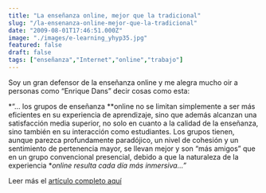 ```yaml
---
title: "La enseñanza online, mejor que la tradicional"
slug: "/la-ensenanza-online-mejor-que-la-tradicional"
date: "2009-08-01T17:46:51.000Z"
image: "./images/e-learning_yhyp35.jpg"
featured: false
draft: false
tags: ["enseñanza","Internet","online","trabajo"]
---
```



Soy un gran defensor de la enseñanza online y me alegra mucho oir a personas como “Enrique Dans” decir cosas como esta:

*“… los grupos de enseñanza **online no se limitan simplemente a ser más eficientes en su experiencia de aprendizaje, sino que además alcanzan una satisfacción media superior, no solo en cuanto a la calidad de la enseñanza, sino también en su interacción como estudiantes. Los grupos tienen, aunque parezca profundamente paradójico, un nivel de cohesión y un sentimiento de pertenencia mayor, se llevan mejor y son “más amigos” que en un grupo convencional presencial, debido a que la naturaleza de la experiencia **online resulta cada día más inmersiva…”*

Leer más el [artículo completo aquí](http://www.enriquedans.com/2009/08/la-ensenanza-online-mejor-que-la-tradicional.html)



